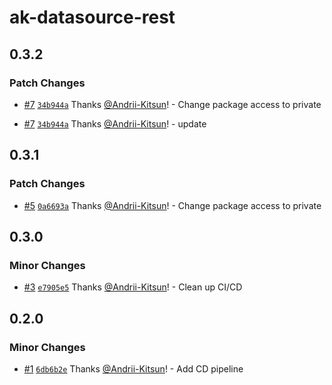 # ak-datasource-rest

## 0.3.2

### Patch Changes

- [#7](https://github.com/Andrii-Kitsun/ak-datasource-rest/pull/7) [`34b944a`](https://github.com/Andrii-Kitsun/ak-datasource-rest/commit/34b944aa6e364eeec4192a458de2725a3d3214d5) Thanks [@Andrii-Kitsun](https://github.com/Andrii-Kitsun)! - Change package access to private

- [#7](https://github.com/Andrii-Kitsun/ak-datasource-rest/pull/7) [`34b944a`](https://github.com/Andrii-Kitsun/ak-datasource-rest/commit/34b944aa6e364eeec4192a458de2725a3d3214d5) Thanks [@Andrii-Kitsun](https://github.com/Andrii-Kitsun)! - update

## 0.3.1

### Patch Changes

- [#5](https://github.com/Andrii-Kitsun/ak-datasource-rest/pull/5) [`0a6693a`](https://github.com/Andrii-Kitsun/ak-datasource-rest/commit/0a6693a38e2773fc8f0a2995ab6d3694eea53838) Thanks [@Andrii-Kitsun](https://github.com/Andrii-Kitsun)! - Change package access to private

## 0.3.0

### Minor Changes

- [#3](https://github.com/Andrii-Kitsun/ak-datasource-rest/pull/3) [`e7905e5`](https://github.com/Andrii-Kitsun/ak-datasource-rest/commit/e7905e58f74c6356d156de88a708cce35c866fd1) Thanks [@Andrii-Kitsun](https://github.com/Andrii-Kitsun)! - Clean up CI/CD

## 0.2.0

### Minor Changes

- [#1](https://github.com/Andrii-Kitsun/ak-datasource-rest/pull/1) [`6db6b2e`](https://github.com/Andrii-Kitsun/ak-datasource-rest/commit/6db6b2ee4b972bd932bf2382dfdb86b4204aca18) Thanks [@Andrii-Kitsun](https://github.com/Andrii-Kitsun)! - Add CD pipeline
